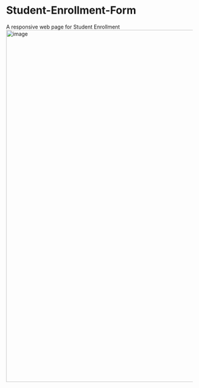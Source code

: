 # Student-Enrollment-Form
A responsive web page for Student Enrollment
<img width="948" alt="image" src="https://user-images.githubusercontent.com/73924145/230717586-ede40e2b-35f2-42c9-af79-143d5264aebc.png">
